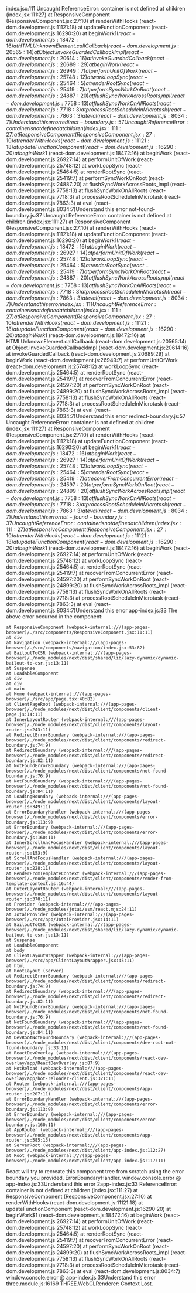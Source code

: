 index.jsx:111 Uncaught ReferenceError: container is not defined
at children (index.jsx:111:27)
at ResponsiveComponent (ResponsiveComponent.jsx:27:10)
at renderWithHooks (react-dom.development.js:11121:18)
at updateFunctionComponent (react-dom.development.js:16290:20)
at beginWork$1 (react-dom.development.js:18472:16)
at HTMLUnknownElement.callCallback (react-dom.development.js:20565:14)
at Object.invokeGuardedCallbackImpl (react-dom.development.js:20614:16)
at invokeGuardedCallback (react-dom.development.js:20689:29)
at beginWork (react-dom.development.js:26949:7)
at performUnitOfWork (react-dom.development.js:25748:12)
at workLoopSync (react-dom.development.js:25464:5)
at renderRootSync (react-dom.development.js:25419:7)
at performSyncWorkOnRoot (react-dom.development.js:24887:20)
at flushSyncWorkAcrossRoots_impl (react-dom.development.js:7758:13)
at flushSyncWorkOnAllRoots (react-dom.development.js:7718:3)
at processRootScheduleInMicrotask (react-dom.development.js:7863:3)
at eval (react-dom.development.js:8034:7)Understand this error
redirect-boundary.js:57 Uncaught ReferenceError: container is not defined
at children (index.jsx:111:27)
at ResponsiveComponent (ResponsiveComponent.jsx:27:10)
at renderWithHooks (react-dom.development.js:11121:18)
at updateFunctionComponent (react-dom.development.js:16290:20)
at beginWork$1 (react-dom.development.js:18472:16)
at beginWork (react-dom.development.js:26927:14)
at performUnitOfWork (react-dom.development.js:25748:12)
at workLoopSync (react-dom.development.js:25464:5)
at renderRootSync (react-dom.development.js:25419:7)
at performSyncWorkOnRoot (react-dom.development.js:24887:20)
at flushSyncWorkAcrossRoots_impl (react-dom.development.js:7758:13)
at flushSyncWorkOnAllRoots (react-dom.development.js:7718:3)
at processRootScheduleInMicrotask (react-dom.development.js:7863:3)
at eval (react-dom.development.js:8034:7)Understand this error
not-found-boundary.js:37 Uncaught ReferenceError: container is not defined
at children (index.jsx:111:27)
at ResponsiveComponent (ResponsiveComponent.jsx:27:10)
at renderWithHooks (react-dom.development.js:11121:18)
at updateFunctionComponent (react-dom.development.js:16290:20)
at beginWork$1 (react-dom.development.js:18472:16)
at beginWork (react-dom.development.js:26927:14)
at performUnitOfWork (react-dom.development.js:25748:12)
at workLoopSync (react-dom.development.js:25464:5)
at renderRootSync (react-dom.development.js:25419:7)
at performSyncWorkOnRoot (react-dom.development.js:24887:20)
at flushSyncWorkAcrossRoots_impl (react-dom.development.js:7758:13)
at flushSyncWorkOnAllRoots (react-dom.development.js:7718:3)
at processRootScheduleInMicrotask (react-dom.development.js:7863:3)
at eval (react-dom.development.js:8034:7)Understand this error
index.jsx:111 Uncaught ReferenceError: container is not defined
at children (index.jsx:111:27)
at ResponsiveComponent (ResponsiveComponent.jsx:27:10)
at renderWithHooks (react-dom.development.js:11121:18)
at updateFunctionComponent (react-dom.development.js:16290:20)
at beginWork$1 (react-dom.development.js:18472:16)
at HTMLUnknownElement.callCallback (react-dom.development.js:20565:14)
at Object.invokeGuardedCallbackImpl (react-dom.development.js:20614:16)
at invokeGuardedCallback (react-dom.development.js:20689:29)
at beginWork (react-dom.development.js:26949:7)
at performUnitOfWork (react-dom.development.js:25748:12)
at workLoopSync (react-dom.development.js:25464:5)
at renderRootSync (react-dom.development.js:25419:7)
at recoverFromConcurrentError (react-dom.development.js:24597:20)
at performSyncWorkOnRoot (react-dom.development.js:24899:20)
at flushSyncWorkAcrossRoots_impl (react-dom.development.js:7758:13)
at flushSyncWorkOnAllRoots (react-dom.development.js:7718:3)
at processRootScheduleInMicrotask (react-dom.development.js:7863:3)
at eval (react-dom.development.js:8034:7)Understand this error
redirect-boundary.js:57 Uncaught ReferenceError: container is not defined
at children (index.jsx:111:27)
at ResponsiveComponent (ResponsiveComponent.jsx:27:10)
at renderWithHooks (react-dom.development.js:11121:18)
at updateFunctionComponent (react-dom.development.js:16290:20)
at beginWork$1 (react-dom.development.js:18472:16)
at beginWork (react-dom.development.js:26927:14)
at performUnitOfWork (react-dom.development.js:25748:12)
at workLoopSync (react-dom.development.js:25464:5)
at renderRootSync (react-dom.development.js:25419:7)
at recoverFromConcurrentError (react-dom.development.js:24597:20)
at performSyncWorkOnRoot (react-dom.development.js:24899:20)
at flushSyncWorkAcrossRoots_impl (react-dom.development.js:7758:13)
at flushSyncWorkOnAllRoots (react-dom.development.js:7718:3)
at processRootScheduleInMicrotask (react-dom.development.js:7863:3)
at eval (react-dom.development.js:8034:7)Understand this error
not-found-boundary.js:37 Uncaught ReferenceError: container is not defined
at children (index.jsx:111:27)
at ResponsiveComponent (ResponsiveComponent.jsx:27:10)
at renderWithHooks (react-dom.development.js:11121:18)
at updateFunctionComponent (react-dom.development.js:16290:20)
at beginWork$1 (react-dom.development.js:18472:16)
at beginWork (react-dom.development.js:26927:14)
at performUnitOfWork (react-dom.development.js:25748:12)
at workLoopSync (react-dom.development.js:25464:5)
at renderRootSync (react-dom.development.js:25419:7)
at recoverFromConcurrentError (react-dom.development.js:24597:20)
at performSyncWorkOnRoot (react-dom.development.js:24899:20)
at flushSyncWorkAcrossRoots_impl (react-dom.development.js:7758:13)
at flushSyncWorkOnAllRoots (react-dom.development.js:7718:3)
at processRootScheduleInMicrotask (react-dom.development.js:7863:3)
at eval (react-dom.development.js:8034:7)Understand this error
app-index.js:33 The above error occurred in the <NotFoundErrorBoundary> component:

    at ResponsiveComponent (webpack-internal:///(app-pages-browser)/./src/components/ResponsiveComponent.jsx:11:11)
    at div
    at Navigation (webpack-internal:///(app-pages-browser)/./src/components/navigation/index.jsx:53:82)
    at BailoutToCSR (webpack-internal:///(app-pages-browser)/./node_modules/next/dist/shared/lib/lazy-dynamic/dynamic-bailout-to-csr.js:13:11)
    at Suspense
    at LoadableComponent
    at div
    at div
    at main
    at Home (webpack-internal:///(app-pages-browser)/./src/app/page.tsx:40:82)
    at ClientPageRoot (webpack-internal:///(app-pages-browser)/./node_modules/next/dist/client/components/client-page.js:14:11)
    at InnerLayoutRouter (webpack-internal:///(app-pages-browser)/./node_modules/next/dist/client/components/layout-router.js:243:11)
    at RedirectErrorBoundary (webpack-internal:///(app-pages-browser)/./node_modules/next/dist/client/components/redirect-boundary.js:74:9)
    at RedirectBoundary (webpack-internal:///(app-pages-browser)/./node_modules/next/dist/client/components/redirect-boundary.js:82:11)
    at NotFoundErrorBoundary (webpack-internal:///(app-pages-browser)/./node_modules/next/dist/client/components/not-found-boundary.js:76:9)
    at NotFoundBoundary (webpack-internal:///(app-pages-browser)/./node_modules/next/dist/client/components/not-found-boundary.js:84:11)
    at LoadingBoundary (webpack-internal:///(app-pages-browser)/./node_modules/next/dist/client/components/layout-router.js:349:11)
    at ErrorBoundaryHandler (webpack-internal:///(app-pages-browser)/./node_modules/next/dist/client/components/error-boundary.js:113:9)
    at ErrorBoundary (webpack-internal:///(app-pages-browser)/./node_modules/next/dist/client/components/error-boundary.js:160:11)
    at InnerScrollAndFocusHandler (webpack-internal:///(app-pages-browser)/./node_modules/next/dist/client/components/layout-router.js:153:9)
    at ScrollAndFocusHandler (webpack-internal:///(app-pages-browser)/./node_modules/next/dist/client/components/layout-router.js:228:11)
    at RenderFromTemplateContext (webpack-internal:///(app-pages-browser)/./node_modules/next/dist/client/components/render-from-template-context.js:16:44)
    at OuterLayoutRouter (webpack-internal:///(app-pages-browser)/./node_modules/next/dist/client/components/layout-router.js:370:11)
    at Provider (webpack-internal:///(app-pages-browser)/./node_modules/jotai/esm/react.mjs:24:11)
    at JotaiProvider (webpack-internal:///(app-pages-browser)/./src/app/JotaiProvider.jsx:14:11)
    at BailoutToCSR (webpack-internal:///(app-pages-browser)/./node_modules/next/dist/shared/lib/lazy-dynamic/dynamic-bailout-to-csr.js:13:11)
    at Suspense
    at LoadableComponent
    at body
    at ClientLayoutWrapper (webpack-internal:///(app-pages-browser)/./src/app/ClientLayoutWrapper.jsx:45:11)
    at html
    at RootLayout (Server)
    at RedirectErrorBoundary (webpack-internal:///(app-pages-browser)/./node_modules/next/dist/client/components/redirect-boundary.js:74:9)
    at RedirectBoundary (webpack-internal:///(app-pages-browser)/./node_modules/next/dist/client/components/redirect-boundary.js:82:11)
    at NotFoundErrorBoundary (webpack-internal:///(app-pages-browser)/./node_modules/next/dist/client/components/not-found-boundary.js:76:9)
    at NotFoundBoundary (webpack-internal:///(app-pages-browser)/./node_modules/next/dist/client/components/not-found-boundary.js:84:11)
    at DevRootNotFoundBoundary (webpack-internal:///(app-pages-browser)/./node_modules/next/dist/client/components/dev-root-not-found-boundary.js:33:11)
    at ReactDevOverlay (webpack-internal:///(app-pages-browser)/./node_modules/next/dist/client/components/react-dev-overlay/app/ReactDevOverlay.js:87:9)
    at HotReload (webpack-internal:///(app-pages-browser)/./node_modules/next/dist/client/components/react-dev-overlay/app/hot-reloader-client.js:321:11)
    at Router (webpack-internal:///(app-pages-browser)/./node_modules/next/dist/client/components/app-router.js:207:11)
    at ErrorBoundaryHandler (webpack-internal:///(app-pages-browser)/./node_modules/next/dist/client/components/error-boundary.js:113:9)
    at ErrorBoundary (webpack-internal:///(app-pages-browser)/./node_modules/next/dist/client/components/error-boundary.js:160:11)
    at AppRouter (webpack-internal:///(app-pages-browser)/./node_modules/next/dist/client/components/app-router.js:585:13)
    at ServerRoot (webpack-internal:///(app-pages-browser)/./node_modules/next/dist/client/app-index.js:112:27)
    at Root (webpack-internal:///(app-pages-browser)/./node_modules/next/dist/client/app-index.js:117:11)

React will try to recreate this component tree from scratch using the error boundary you provided, ErrorBoundaryHandler.
window.console.error @ app-index.js:33Understand this error
2app-index.js:33 ReferenceError: container is not defined
at children (index.jsx:111:27)
at ResponsiveComponent (ResponsiveComponent.jsx:27:10)
at renderWithHooks (react-dom.development.js:11121:18)
at updateFunctionComponent (react-dom.development.js:16290:20)
at beginWork$1 (react-dom.development.js:18472:16)
at beginWork (react-dom.development.js:26927:14)
at performUnitOfWork (react-dom.development.js:25748:12)
at workLoopSync (react-dom.development.js:25464:5)
at renderRootSync (react-dom.development.js:25419:7)
at recoverFromConcurrentError (react-dom.development.js:24597:20)
at performSyncWorkOnRoot (react-dom.development.js:24899:20)
at flushSyncWorkAcrossRoots_impl (react-dom.development.js:7758:13)
at flushSyncWorkOnAllRoots (react-dom.development.js:7718:3)
at processRootScheduleInMicrotask (react-dom.development.js:7863:3)
at eval (react-dom.development.js:8034:7)
window.console.error @ app-index.js:33Understand this error
three.module.js:16169 THREE.WebGLRenderer: Context Lost.
